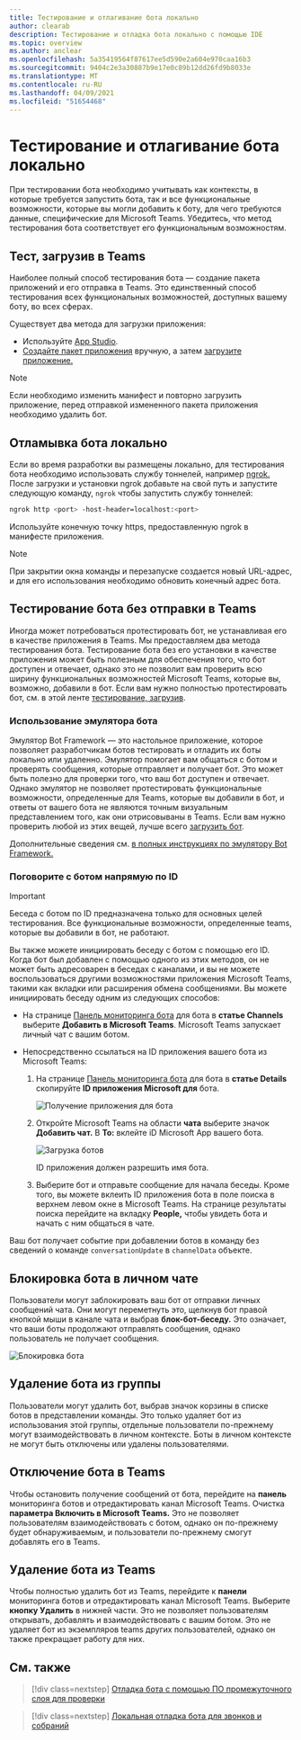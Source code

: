```yaml
---
title: Тестирование и отлагивание бота локально
author: clearab
description: Тестирование и отладка бота локально с помощью IDE
ms.topic: overview
ms.author: anclear
ms.openlocfilehash: 5a35419564f87617ee5d590e2a604e970caa16b3
ms.sourcegitcommit: 9404c2e3a30887b9e17e0c89b12dd26fd9b8033e
ms.translationtype: MT
ms.contentlocale: ru-RU
ms.lasthandoff: 04/09/2021
ms.locfileid: "51654468"
---
```

# <a name="test-and-debug-your-bot-locally"></a>Тестирование и отлагивание бота локально

При тестировании бота необходимо учитывать как контексты, в которые требуется запустить бота, так и все функциональные возможности, которые вы могли добавить к боту, для чего требуются данные, специфические для Microsoft Teams. Убедитесь, что метод тестирования бота соответствует его функциональным возможностям.

## <a name="test-by-uploading-to-teams"></a>Тест, загрузив в Teams

Наиболее полный способ тестирования бота — создание пакета приложений и его отправка в Teams. Это единственный способ тестирования всех функциональных возможностей, доступных вашему боту, во всех сферах.

Существует два метода для загрузки приложения:
* Используйте [App Studio](~/concepts/build-and-test/app-studio-overview.md).
* [Создайте пакет приложения](~/concepts/build-and-test/apps-package.md) вручную, а затем [загрузите приложение.](~/concepts/deploy-and-publish/apps-upload.md)

> [!NOTE]
> Если необходимо изменить манифест и повторно загрузить приложение, [](#delete-a-bot-from-teams) перед отправкой измененного пакета приложения необходимо удалить бот.

## <a name="debug-your-bot-locally"></a>Отламывка бота локально

Если во время разработки вы размещены локально, для тестирования бота необходимо использовать службу тоннелей, например [ngrok.](https://ngrok.com/) После загрузки и установки ngrok добавьте на свой путь и запустите следующую команду, `ngrok` чтобы запустить службу тоннелей:

```bash
ngrok http <port> -host-header=localhost:<port>
```

Используйте конечную точку https, предоставленную ngrok в манифесте приложения. 

> [!NOTE]
> При закрытии окна команды и перезапуске создается новый URL-адрес, и для его использования необходимо обновить конечный адрес бота.

## <a name="test-your-bot-without-uploading-to-teams"></a>Тестирование бота без отправки в Teams

Иногда может потребоваться протестировать бот, не устанавливая его в качестве приложения в Teams. Мы предоставляем два метода тестирования бота. Тестирование бота без его установки в качестве приложения может быть полезным для обеспечения того, что бот доступен и отвечает, однако это не позволит вам проверить всю ширину функциональных возможностей Microsoft Teams, которые вы, возможно, добавили в бот. Если вам нужно полностью протестировать бот, см. в этой ленте [тестирование, загрузив](#test-by-uploading-to-teams).

### <a name="use-the-bot-emulator"></a>Использование эмулятора бота

Эмулятор Bot Framework — это настольное приложение, которое позволяет разработчикам ботов тестировать и отладить их боты локально или удаленно. Эмулятор помогает вам общаться с ботом и проверять сообщения, которые отправляет и получает бот. Это может быть полезно для проверки того, что ваш бот доступен и отвечает. Однако эмулятор не позволяет протестировать функциональные возможности, определенные для Teams, которые вы добавили в бот, и ответы от вашего бота не являются точным визуальным представлением того, как они отрисовываны в Teams. Если вам нужно проверить любой из этих вещей, лучше всего [загрузить бот](#test-by-uploading-to-teams).

Дополнительные сведения см. [в полных инструкциях по эмулятору Bot Framework.](/azure/bot-service/bot-service-debug-emulator?view=azure-bot-service-4.0&preserve-view=true)

### <a name="talk-to-your-bot-directly-by-id"></a>Поговорите с ботом напрямую по ID

> [!Important]
> Беседа с ботом по ID предназначена только для основных целей тестирования. Все функциональные возможности, определенные teams, которые вы добавили в бот, не работают.

Вы также можете инициировать беседу с ботом с помощью его ID. Когда бот был добавлен с помощью одного из этих методов, он не может быть адресоварен в беседах с каналами, и вы не можете воспользоваться другими возможностями приложения Microsoft Teams, такими как вкладки или расширения обмена сообщениями. Вы можете инициировать беседу одним из следующих способов:

* На странице [Панель мониторинга бота](https://dev.botframework.com/bots) для бота в **статье Channels** выберите **Добавить в Microsoft Teams**. Microsoft Teams запускает личный чат с вашим ботом.

* Непосредственно ссылаться на ID приложения вашего бота из Microsoft Teams:
   1. На странице [Панель мониторинга бота](https://dev.botframework.com/bots) для бота в **статье Details** скопируйте **ID приложения Microsoft для** бота.
  
      ![Получение приложения для бота](~/assets/images/bots_appid_botframework.png)
  
   2. Откройте Microsoft Teams на области **чата** выберите значок **Добавить чат.** В **To:** вклейте iD Microsoft App вашего бота.
  
      ![Загрузка ботов](~/assets/images/bots_uploading.png)

      ID приложения должен разрешить имя бота.

   3. Выберите бот и отправьте сообщение для начала беседы.
      Кроме того, вы можете вклеить ID приложения бота в поле поиска в верхнем левом окне в Microsoft Teams. На странице результаты поиска перейдите на вкладку **People,** чтобы увидеть бота и начать с ним общаться в чате.

Ваш бот получает событие при добавлении ботов в команду без сведений о команде `conversationUpdate` в `channelData` объекте.

## <a name="block-a-bot-in-personal-chat"></a>Блокировка бота в личном чате

Пользователи могут заблокировать ваш бот от отправки личных сообщений чата. Они могут переметнуть это, щелкнув бот правой кнопкой мыши в канале чата и выбрав **блок-бот-беседу.** Это означает, что ваши боты продолжают отправлять сообщения, однако пользователь не получает сообщения.

![Блокировка бота](~/assets/images/bots/botdisable.png)

## <a name="remove-a-bot-from-a-team"></a>Удаление бота из группы

Пользователи могут удалить бот, выбрав значок корзины в списке ботов в представлении команды. Это только удаляет бот из использования этой группы, отдельные пользователи по-прежнему могут взаимодействовать в личном контексте. Боты в личном контексте не могут быть отключены или удалены пользователями.

## <a name="disable-a-bot-in-teams"></a>Отключение бота в Teams

Чтобы остановить получение сообщений от бота, перейдите на **панель** мониторинга ботов и отредактировать канал Microsoft Teams. Очистка **параметра Включить в Microsoft Teams.** Это не позволяет пользователям взаимодействовать с ботом, однако он по-прежнему будет обнаруживаемым, и пользователи по-прежнему смогут добавлять его в Teams.

## <a name="delete-a-bot-from-teams"></a>Удаление бота из Teams

Чтобы полностью удалить бот из Teams, перейдите к **панели** мониторинга ботов и отредактировать канал Microsoft Teams. Выберите **кнопку Удалить** в нижней части. Это не позволяет пользователям открывать, добавлять и взаимодействовать с вашим ботом. Это не удаляет бот из экземпляров teams других пользователей, однако он также прекращает работу для них.

## <a name="see-also"></a>См. также

> [!div class=nextstep]
> [Отладка бота с помощью ПО промежуточного слоя для проверки](/azure/bot-service/bot-service-debug-inspection-middleware)

> [!div class=nextstep]
> [Локальная отладка бота для звонков и собраний](~/bots/calls-and-meetings/debugging-local-testing-calling-meeting-bots.md)
